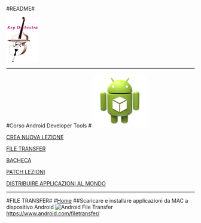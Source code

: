 #README#


![Key Orchestra](https://raw.githubusercontent.com/rdgmus/PhpProjects/GitHubPhpRegistroScuola/images/Cbasso1.png)
***
#Corso Android Developer Tools #
![Key Orchestra](https://github.com/rdgmus/Luxemburg/blob/master/Lezione%20PATCH/res/drawable-xxhdpi/ic_launcher.png)

[CREA NUOVA LEZIONE](CREA_NUOVA_LEZIONE.md)

[FILE TRANSFER](https://github.com/rdgmus/Luxemburg/blob/master/README.md#file-transfer)

[BACHECA](BACHECA.md)

[PATCH LEZIONI](PATCH_LEZIONI.md)

[DISTRIBUIRE APPLICAZIONI AL MONDO](https://support.google.com/googleplay/android-developer/answer/113469?hl=en)



***

#FILE TRANSFER#
#[Home](README.md)
##Scaricare e installare applicazioni da MAC a dispositivo Android
![Android File Transfer](https://github.com/rdgmus/Eclipse-Projects/blob/master/Luxemburg/AndroidFileTransfer.png)
https://www.android.com/filetransfer/
